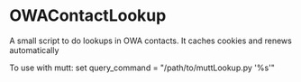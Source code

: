 # OWAContactLookup
A small script to do lookups in OWA contacts. It caches cookies and renews automatically

To use with mutt:
set query_command = "/path/to/muttLookup.py '%s'"
